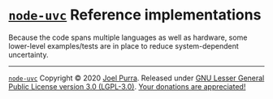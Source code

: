 # [`node-uvc`](https://joelpurra.com/projects/node-uvc/) Reference implementations

Because the code spans multiple languages as well as hardware, some lower-level examples/tests are in place to reduce system-dependent uncertainty.

---

[`node-uvc`](https://joelpurra.com/projects/node-uvc/) Copyright &copy; 2020 [Joel Purra](https://joelpurra.com/). Released under [GNU Lesser General Public License version 3.0 (LGPL-3.0)](https://www.gnu.org/licenses/lgpl.html). [Your donations are appreciated!](https://joelpurra.com/donate/)
